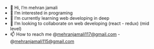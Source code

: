 - 👋 Hi, I’m mehran jamali
- 👀 I’m interested in programing
- 🌱 I’m currently learning web developing in deep
- 💞️ I’m looking to collaborate on web developing (react - redux) (mid level)
- 📫 How to reach me @mehranjamali117@gmail.com - @mehranjamali115@gmail.com


